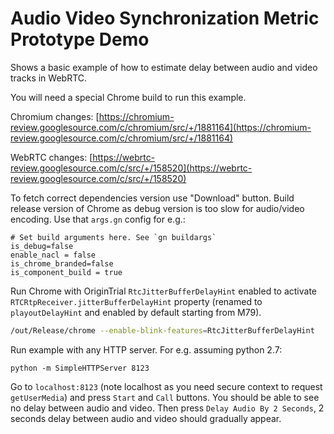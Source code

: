 # Audio Video Synchronization Metric Prototype Demo
Shows a basic example of how to estimate delay between audio and video tracks
in WebRTC.

You will need a special Chrome build to run this example.

Chromium changes:
[https://chromium-review.googlesource.com/c/chromium/src/+/1881164](https://chromium-review.googlesource.com/c/chromium/src/+/1881164)

WebRTC changes:
[https://webrtc-review.googlesource.com/c/src/+/158520](https://webrtc-review.googlesource.com/c/src/+/158520)

To fetch correct dependencies version use "Download" button.
Build release version of Chrome as debug version is too slow for audio/video
encoding. Use that `args.gn` config for e.g.:
```
# Set build arguments here. See `gn buildargs`
is_debug=false
enable_nacl = false
is_chrome_branded=false
is_component_build = true
```

Run Chrome with OriginTrial `RtcJitterBufferDelayHint` enabled to
activate `RTCRtpReceiver.jitterBufferDelayHint` property (renamed to
`playoutDelayHint` and enabled by default starting from M79).
```bash
/out/Release/chrome --enable-blink-features=RtcJitterBufferDelayHint
```

Run example with any HTTP server. For e.g. assuming python 2.7:
```
python -m SimpleHTTPServer 8123
```

Go to `localhost:8123` (note localhost as you need secure context to request
`getUserMedia`) and press `Start` and `Call` buttons. You should be able to see
no delay between audio and video. Then press `Delay Audio By 2 Seconds`, 2
seconds delay between audio and video should gradually appear.



